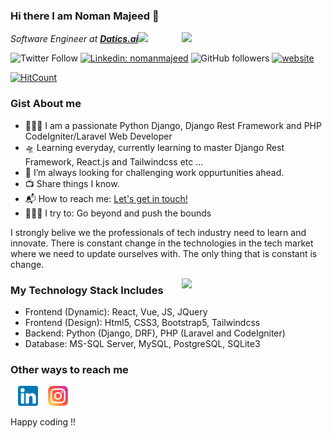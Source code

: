 ### Hi there I am Noman Majeed 👋

<img align='right' src="https://media.giphy.com/media/p4NLw3I4U0idi/giphy.gif" width="230">
<p><em>Software Engineer at <a href="#"><strong>Datics.ai</strong></a><img src="https://media.giphy.com/media/WUlplcMpOCEmTGBtBW/giphy.gif" width="30"> 
</em></p>

![Twitter Follow](https://img.shields.io/twitter/follow/nomanmajeed986?label=Follow)
[![Linkedin: nomanmajeed](https://img.shields.io/badge/-noman-blue?style=flat-square&logo=Linkedin&logoColor=white&link=https://www.linkedin.com/in/nomanmajeed986/)](https://www.linkedin.com/in/nomanmajeed986/)
![GitHub followers](https://img.shields.io/github/followers/nomanmajeed?label=Follow&style=social)
[![website](https://img.shields.io/badge/Website-46a2f1.svg?&style=flat-square&logo=Google-Chrome&logoColor=white&link=https://https://nomanmajeed.github.io/)](https://nomanmajeed.github.io/)

[![HitCount](http://hits.dwyl.com/nomanmajeed/nomanmajeed.svg)](http://hits.dwyl.com/nomanmajeed/nomanmajeed)


### Gist About me

- 👨🏻‍💻 I am a passionate Python Django, Django Rest Framework and PHP CodeIgniter/Laravel Web Developer
- 🛸 Learning everyday, currently learning to master Django Rest Framework, React.js and Tailwindcss etc ...
- 🌋 I’m always looking for challenging work oppurtunities ahead.
- 📺 Share things I know.
- 📬 How to reach me: <a href="mailto:nomanmajeed986@gmail.com">Let's get in touch!</a>
- 🧗🏾‍♀️ I try to: Go beyond and push the bounds

I strongly belive we the professionals of tech industry need to learn and innovate. There is constant change in the technologies in the tech market where we need to update ourselves with. The only thing that is constant is change. 

<img align='right' src="https://media.giphy.com/media/26n7b7PjSOZJwVCmY/giphy.gif" width="230">

### My Technology Stack Includes
 - Frontend (Dynamic): React, Vue, JS, JQuery
 - Frontend (Design): Html5, CSS3, Bootstrap5, Tailwindcss
 - Backend: Python (Django, DRF), PHP (Laravel and CodeIgniter)
 - Database: MS-SQL Server, MySQL, PostgreSQL, SQLite3
 
### Other ways to reach me
&nbsp;&nbsp; [![LinkedIn](https://raw.githubusercontent.com/nomanmajeed/nomanmajeed/master/linkedin-icon.png)](https://www.linkedin.com/in/nomanmajeed986/) &nbsp;&nbsp; [![Instagram](https://raw.githubusercontent.com/nomanmajeed/nomanmajeed/master/instagram-icon.png)](https://www.instagram.com/numanmalik717/)

Happy coding !!
